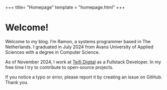 +++
title= "Homepage"
template = "homepage.html"
+++

# Welcome!

Welcome to my blog. I’m Ramon, a systems programmer based in The Netherlands. I graduated in July 2024 from Avans University of Applied Sciences with a degree in Computer Science.

As of November 2024, I work at [Teifi Digital](https://teifi.ca) as a Fullstack Developer. In my free time I try to contribute to open-source projects.

If you notice a typo or error, please report it by creating an issue on GitHub. Thank you.
